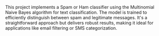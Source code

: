 This project implements a Spam or Ham classifier using the Multinomial Naive Bayes algorithm for text classification. The model is trained to efficiently distinguish between spam and legitimate messages. It's a straightforward approach but delivers robust results, making it ideal for applications like email filtering or SMS categorization.

